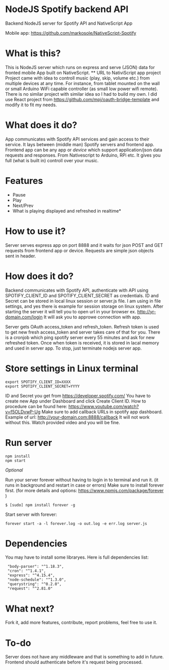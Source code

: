 # NodeJS Spotify backend API
Backend NodeJS server for Spotify API and NativeScript App

Mobile app: https://github.com/markosole/NativeScript-Spotify

# What is this?
This is NodeJS server which runs on express and serve (JSON) data for fronted mobile App built on NativeScript.
** URL to NativiScript app project
Project came with idea to controll music (play, skip, volume etc.) from multiple devices at any time. For instance, from tablet mounted on the wall or small Arduino WiFi capable controller (as small low power wifi remote). There is no similar project with similar idea so I had to build my own. I did use React project from https://github.com/mpj/oauth-bridge-template and modify it to fit my needs. 

# What does it do?
App communicates with Spotify API services and gain access to their service. It lays between (middle man) Spotify servers and frontend app. 
Frontend app can be any app or *device* which support application/json data requests and responses. From Nativescript to Arduino, RPi etc.
It gives you full (what is built in) controll over your music.

# Features
 - Pause
 - Play
 - Next/Prev
 - What is playing displayed and refreshed in realtime*
 
 # How to use it?
 
 Server serves express app on port 8888 and it waits for json POST and GET requests from frontend app or device. 
 Requests are simple json objects sent in header. 
 
 # How does it do?
 Backend communicates with Spotify API, authenticate with API using SPOTIFY_CLIENT_ID and SPOTIFY_CLIENT_SECRET as credentials. ID and Secret can be stored in local linux session or server.js file. I am using in file settings, and yes there is example for session storage on linux system. After starting the server it will tell you to 
open url in your browser ex. http://yr-domain.com/login 
It will ask you to approwe connection with app. 

Server gets OAuth access_token and refresh_token. Refresh token is used to get new fresh access_token and server takes care of that for you. There is a cronjob which ping spotify server every 55 minutes and ask for new refreshed token. Once when token is received, it is stored in lacal memory and used in server app. To stop, just terminate nodejs server app. 

 # Store settings in Linux terminal
 
    export SPOTIFY_CLIENT_ID=XXXX
    export SPOTIFY_CLIENT_SECRET=YYYY
    
ID and Secret you get from https://developer.spotify.com/ You have to create new App under Dashboard and click Create Client ID. How to procedure can be found here: https://www.youtube.com/watch?v=f5OLDvwP-Ug 
Make sure to add callback URLs in spotify app dashboard. Example of url: http://your-domain.com:8888/callback
It will not work without this. Watch provided video and you will be fine.
    
# Run server

    npm install
    npm start
 
 *Optional* 
 
 Run your server forever without having to login in to terminal and run it. (it runs in background and restart in case or errors)
 Make sure to install forever first. (for more details and options: https://www.npmjs.com/package/forever )
 
    $ [sudo] npm install forever -g
    
 Start server with forever:
 
    forever start -a -l forever.log -o out.log -e err.log server.js 
 
 # Dependencies  
 You may have to install some libraryes. Here is full dependencies list: 
 
     "body-parser": "^1.18.3",
     "cron": "^1.4.1",
     "express": "^4.15.4",
     "node-schedule": "^1.3.0",
     "querystring": "^0.2.0",
     "request": "^2.81.0"
  
    
# What next?

Fork it, add more features, contribute, report problems, feel free to use it. 

# To-do
Server does not have any middleware and that is something to add in future. Frontend should authenticate before it's request being processed.
